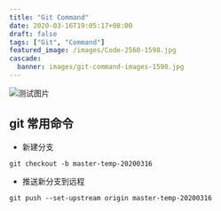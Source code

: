 ```yaml
---
title: "Git Command"
date: 2020-03-16T19:05:17+08:00
draft: false
tags: ["Git", "Command"]
featured_image: /images/Code-2560-1598.jpg
cascade:
  banner: images/git-command-images-1598.jpg
---
```


![测试图片](/images/git-command-images-1598.jpg)


## git 常用命令
- 新建分支

```git
git checkout -b master-temp-20200316
```

- 推送新分支到远程

```git 
git push --set-upstream origin master-temp-20200316
```


